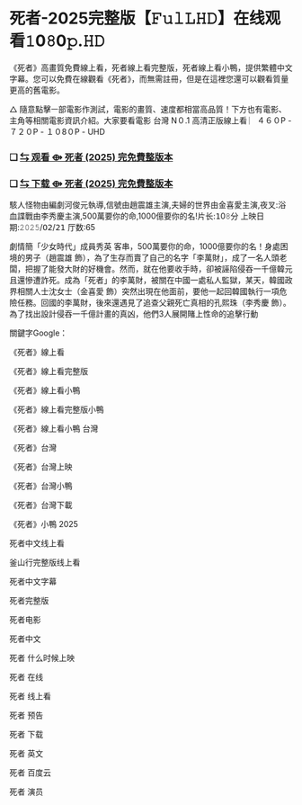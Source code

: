 # 死者-2025完整版【𝙵𝚞𝚕𝙻𝙷𝙳】在线观看𝟷0𝟾0𝚙.𝙷𝙳

《死者》高畫質免費線上看，死者線上看完整版，死者線上看小鴨，提供繁體中文字幕。您可以免費在線觀看《死者》，而無需註冊，但是在這裡您還可以觀看質量更高的舊電影。

△ 隨意點擊ㅡ部電影作測試，電影的畫質、速度都相當高品質！下方也有電影、主角等相關電影資訊介紹。大家要看電影 台灣 Ν０.1 高清正版線上看 ︳４６０Ρ - ７２０Ρ - １０8０Ρ - UΗⅮ

### ❏ [⇆ 观看 ⟴ 死者 (2025) 完免費整版本](https://t.co/CE3XHpKjyW)

### ❏ [⇆ 下载 ⟴ 死者 (2025) 完免費整版本](https://t.co/IJFKyTVHye)

駭人怪物由編劇河俊元執導,信號由趙震雄主演,夫婦的世界由金喜愛主演,夜叉:浴血諜戰由李秀慶主演,500萬要你的命,1000億要你的名!片长:𝟣0𝟾分 上映日期:𝟸𝟶𝟸𝟻/𝟢𝟤/𝟤𝟣 厅数:65

劇情簡「少女時代」成員秀英 客串，500萬要你的命，1000億要你的名！身處困境的男子（趙震雄 飾），為了生存而賣了自己的名字「李萬財」，成了一名人頭老闆，把握了能發大財的好機會。然而，就在他要收手時，卻被誣陷侵吞一千億韓元且還慘遭詐死。成為「死者」的李萬財，被關在中國一處私人監獄，某天，韓國政界相關人士沈女士（金喜愛 飾）突然出現在他面前，要他一起回韓國執行一項危險任務。回國的李萬財，後來還遇見了追查父親死亡真相的孔熙珠（李秀慶 飾）。為了找出設計侵吞一千億計畫的真凶，他們3人展開賭上性命的追擊行動

關鍵字Google：

《死者》線上看

《死者》線上看完整版

《死者》線上看小鴨

《死者》線上看完整版小鴨

《死者》線上看小鴨 台灣

《死者》台灣

《死者》台灣上映

《死者》台灣小鴨

《死者》台灣下載

《死者》小鴨 2025

死者中文线上看

釜山行完整版线上看

死者中文字幕

死者完整版

死者电影

死者中文

死者 什么时候上映

死者 在线

死者 线上看

死者 预告

死者 下载

死者 英文

死者 百度云

死者 演员
